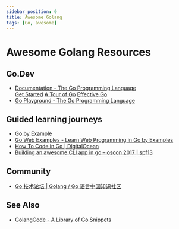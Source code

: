 ```yaml
---
sidebar_position: 0
title: Awesome Golang
tags: [Go, awesome]
---
```


Awesome Golang Resources
========================

Go.Dev
------

-   [Documentation - The Go Programming Language](https://go.dev/doc/)  
    [Get Started](https://go.dev/learn/)
    [A Tour of Go](https://go.dev/tour/)
    [Effective Go](https://go.dev/doc/effective_go)
-   [Go Playground - The Go Programming Language](https://go.dev/play/)



Guided learning journeys
------------------------

-   [Go by Example](https://gobyexample.com/)
-   [Go Web Examples - Learn Web Programming in Go by Examples](https://gowebexamples.com/)
-   [How To Code in Go | DigitalOcean](https://www.digitalocean.com/community/tutorial_series/how-to-code-in-go)
-   [Building an awesome CLI app in go – oscon 2017 | spf13](https://spf13.com/presentation/building-an-awesome-cli-app-in-go-oscon/)



Community
---------

-   [Go 技术论坛 | Golang / Go 语言中国知识社区](https://learnku.com/go)



See Also
--------

-   [GolangCode - A Library of Go Snippets](https://golangcode.com/)
